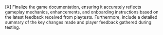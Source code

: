 [X] Finalize the game documentation, ensuring it accurately reflects gameplay mechanics, enhancements, and onboarding instructions based on the latest feedback received from playtests. Furthermore, include a detailed summary of the key changes made and player feedback gathered during testing.